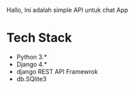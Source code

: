 Hallo, 
Ini adalah simple API untuk chat App

# Tech Stack
- Python 3.*
- Django 4.*
- django REST API Framewrok
- db.SQlite3